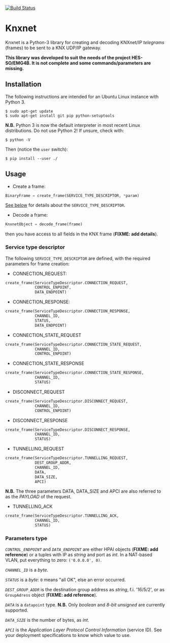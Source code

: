 [![Build Status](https://travis-ci.org/leadrien/knxnet.svg?branch=master)](https://travis-ci.org/leadrien/knxnet)

# Knxnet #

Knxnet is a Python-3 library for creating and decoding KNXnet/IP *telegrams*
(frames) to be sent to a KNX UDP/IP gateway.

**This library was developed to suit the needs of the project HES-SO/EMG4B. It
is not complete and some commands/parameters are missing.**


## Installation ##

The following instructions are intended for an Ubuntu Linux instance with
Python 3.
```shell
$ sudo apt-get update
$ sudo apt-get install git pip python-setuptools
```
**N.B.** Python 3 is now the default interpreter in most recent Linux
distributions. Do not use Python 2! If unsure, check with:
```shell
$ python -V
```
Then (notice the `user` switch):
```shell
$ pip install --user ./
```

## Usage ##

* Create a frame:

```python
BinaryFrame = create_frame(SERVICE_TYPE_DESCRIPTOR, *param)
```

[See below](#service-type-descriptor) for details about the `SERVICE_TYPE_DESCRIPTOR`.

* Decode a frame:

```python
KnxnetObject = decode_frame(frame)
```

then you have access to all fields in the KNX frame (**FIXME: add details**).


### Service type descriptor ###

The following `SERVICE_TYPE_DESCRIPTOR` are defined, with the required
parameters for frame creation:

- CONNECTION_REQUEST:
```python
create_frame(ServiceTypeDescriptor.CONNECTION_REQUEST,
             CONTROL_ENPOINT,
             DATA_ENDPOINT)
```
- CONNECTION_RESPONSE:
```python
create_frame(ServiceTypeDescriptor.CONNECTION_RESPONSE,
             CHANNEL_ID,
             STATUS,
             DATA_ENDPOINT)
```
- CONNECTION_STATE_REQUEST
```python
create_frame(ServiceTypeDescriptor.CONNECTION_STATE_REQUEST,
             CHANNEL_ID,
             CONTROL_ENPOINT)
```
- CONNECTION_STATE_RESPONSE
```python
create_frame(ServiceTypeDescriptor.CONNECTION_STATE_RESPONSE,
             CHANNEL_ID,
             STATUS)
```
- DISCONNECT_REQUEST
```python
create_frame(ServiceTypeDescriptor.DISCONNECT_REQUEST,
             CHANNEL_ID,
             CONTROL_ENPOINT)
```
- DISCONNECT_RESPONSE
```python
create_frame(ServiceTypeDescriptor.DISCONNECT_RESPONSE,
             CHANNEL_ID,
             STATUS)
```
- TUNNELLING_REQUEST
```python
create_frame(ServiceTypeDescriptor.TUNNELLING_REQUEST,
             DEST_GROUP_ADDR,
             CHANNEL_ID,
             DATA,
             DATA_SIZE,
             APCI)
```

**N.B.** The three parameters DATA, DATA_SIZE and APCI are also referred to as the
*PAYLOAD* of the request.

- TUNNELLING_ACK
```python
create_frame(ServiceTypeDescriptor.TUNNELLING_ACK,
             CHANNEL_ID,
             STATUS)
```

### Parameters type ###

*`CONTROL_ENDPOINT`* and *`DATA_ENDPOINT`* are either HPAI objects (**FIXME:
add reference**) or a tuples with IP as *string* and port as *int*. In a
NAT-based VLAN, put everything to zero: `('0.0.0.0', 0)`.

*`CHANNEL_ID`* is a *byte*.

*`STATUS`* is a *byte*: `0` means "all OK", else an error occurred.

*`DEST_GROUP_ADDR`* is the destination group address as *string*,
f.i. '16/5/2', or as `GroupAdress` object (**FIXME: add reference**).

*`DATA`* is a `datapoint` type. **N.B.** Only *boolean* and *8-bit unsigned*
are currently supported.

*`DATA_SIZE`* is the number of bytes, as *int*.

*`APCI`* is the *Application Layer Protocol Control Information* (service
ID). See your deployment specifications to know which value to use.
